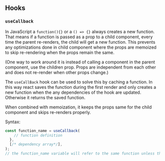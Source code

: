 ## Hooks

### `useCallback`

In JavaScript a `function(){}` or a `() => {}` always creates a new function. That means if a function is passed as a prop to a child component, every time the parent re-renders, the child will get a new function. This prevents any optimizations done in child component where the props are memoized to skip re-rendering when the props remain the same.

(One way to work around it is instead of calling a component in the parent component, use the children prop. Props are independent from each other and does not re-render when other props change.)

The `useCallBack` hook can be used to solve this by caching a function. In this way react saves the function during the first render and only creates a new function when the any dependencies of the hook are updated. Otherwise it returns the saved function.

When combined with memoization, it keeps the props same for the child component and skips re-renders properly.

Syntax:

```javascript
const function_name = useCallback(
    // function definition
  },
  [/* dependency array*/],
);
// the function_name variable will refer to the same function unless the any dependencies change
```
